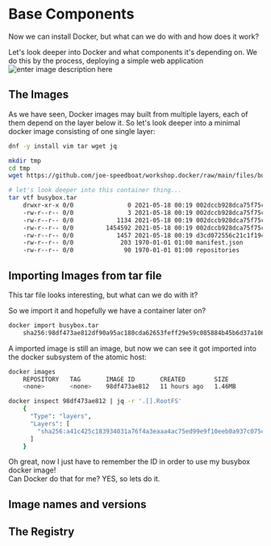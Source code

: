 # Base Components
Now we can install Docker, but what can we do with and how does it work?

Let's look deeper into Docker and what components it's depending on.
We do this by the process, deploying a simple web application
![enter image description here](https://github.com/joe-speedboat/workshop.docker/raw/main/images/container-layers.jpg)

## The Images
As we have seen, Docker images may built from multiple layers, each of them depend on the layer below it.
So let's look deeper into a minimal docker image consisting of one single layer:
```bash
dnf -y install vim tar wget jq

mkdir tmp
cd tmp
wget https://github.com/joe-speedboat/workshop.docker/raw/main/files/busybox.tar

# let's look deeper into this container thing...
tar vtf busybox.tar
	drwxr-xr-x 0/0               0 2021-05-18 00:19 002dccb928dca75f75cdf7accaedcb7f86dadc3806a4145253df1c71e578c5e5/
	-rw-r--r-- 0/0               3 2021-05-18 00:19 002dccb928dca75f75cdf7accaedcb7f86dadc3806a4145253df1c71e578c5e5/VERSION
	-rw-r--r-- 0/0            1134 2021-05-18 00:19 002dccb928dca75f75cdf7accaedcb7f86dadc3806a4145253df1c71e578c5e5/json
	-rw-r--r-- 0/0         1454592 2021-05-18 00:19 002dccb928dca75f75cdf7accaedcb7f86dadc3806a4145253df1c71e578c5e5/layer.tar
	-rw-r--r-- 0/0            1457 2021-05-18 00:19 d3cd072556c21c1f1940bd536675b97d7d419a2287d6bb3bd5044ea7466db788.json
	-rw-r--r-- 0/0             203 1970-01-01 01:00 manifest.json
	-rw-r--r-- 0/0              90 1970-01-01 01:00 repositories
```


## Importing Images from tar file
This tar file looks interesting, but what can we do with it?


So we import it and hopefully we have a container later on?
```bash
docker import busybox.tar
	sha256:98df473ae812df90a95ac180cda62653feff29e59c085884b45b6d37a10658c2
```
A imported image is still an image, but now we can see it got imported into the docker subsystem of the atomic host:
```bash
docker images
	REPOSITORY   TAG       IMAGE ID       CREATED        SIZE
	<none>       <none>    98df473ae812   11 hours ago   1.46MB

docker inspect 98df473ae812 | jq -r '.[].RootFS'
	{
	  "Type": "layers",
	  "Layers": [
	    "sha256:a41c425c183934031a76f4a3eaaa4ac75ed99e9f10eeb0a937c075c294434ff8"
	  ]
	}
```
Oh great, now I just have to remember the ID in order to use my busybox docker image!   
Can Docker do that for me? YES, so lets do it.

## Image names and versions



## The Registry


<!--stackedit_data:
eyJoaXN0b3J5IjpbLTE5MzkzODEyMiwxNTUyMDU1MDc3LDE0OD
E4NjUzNjcsOTE4NjI5ODg2LC0xNDk2MTk4OTM2LDYxOTQ3MDQy
Ml19
-->